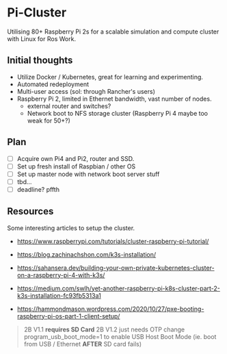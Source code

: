 # Pi-Cluster
Utilising 80+ Raspberry Pi 2s for a scalable simulation and compute cluster with Linux for Ros Work.

## Initial thoughts
- Utilize Docker / Kubernetes, great for learning and experimenting.
- Automated redeployment
- Multi-user access (sol: through Rancher's users)
- Raspberry Pi 2, limited in Ethernet bandwidth, vast number of nodes.
  - external router and switches?
  - Network boot to NFS storage cluster (Raspberry Pi 4 maybe too weak for 50+?)
  
## Plan
- [ ] Acquire own Pi4 and Pi2, router and SSD.
- [ ] Set up fresh install of Raspbian / other OS
- [ ] Set up master node with network boot server stuff
- [ ] tbd...
- [ ] deadline? pffth

## Resources
Some interesting articles to setup the cluster.
- https://www.raspberrypi.com/tutorials/cluster-raspberry-pi-tutorial/
- https://blog.zachinachshon.com/k3s-installation/
- https://sahansera.dev/building-your-own-private-kubernetes-cluster-on-a-raspberry-pi-4-with-k3s/
- https://medium.com/swlh/yet-another-raspberry-pi-k8s-cluster-part-2-k3s-installation-fc93fb5313a1


- https://hammondmason.wordpress.com/2020/10/27/pxe-booting-raspberry-pi-os-part-1-client-setup/
> 2B V1.1 **requires SD Card**
> 2B V1.2 just needs OTP change program_usb_boot_mode=1 to enable USB Host Boot Mode (ie. boot from USB / Ethernet **AFTER** SD card fails)
